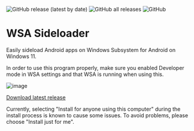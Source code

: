 ![GitHub release (latest by date)](https://img.shields.io/github/v/release/infinitepower18/wsa-sideloader)
![GitHub all releases](https://img.shields.io/github/downloads/infinitepower18/wsa-sideloader/total)
![GitHub](https://img.shields.io/github/license/infinitepower18/wsa-sideloader)

# WSA Sideloader
Easily sideload Android apps on Windows Subsystem for Android on Windows 11.

In order to use this program properly, make sure you enabled Developer mode in WSA settings and that WSA is running when using this.

![image](https://user-images.githubusercontent.com/44692189/154323024-3622e53d-5eeb-42ca-98ea-af6c51773daf.png)

[Download latest release](https://github.com/infinitepower18/WSA-Sideloader/releases/latest)

Currently, selecting "Install for anyone using this computer" during the install process is known to cause some issues. To avoid problems, please choose "Install just for me".
